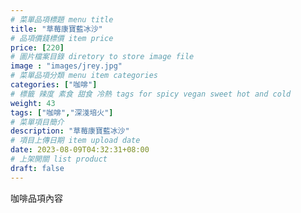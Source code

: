 ```yaml
---
# 菜單品項標題 menu title 
title: "草莓康寶藍冰沙"
# 品項價錢標價 item price 
price: [220] 
# 圖片檔案目錄 diretory to store image file
image : "images/jrey.jpg"
# 菜單品項分類 menu item categories 
categories: ["咖啡"]
# 標籤 辣度 素食 甜食 冷熱 tags for spicy vegan sweet hot and cold 
weight: 43 
tags: ["咖啡","深淺培火"]
# 菜單項目簡介 
description: "草莓康寶藍冰沙"
# 項目上傳日期 item upload date 
date: 2023-08-09T04:32:31+08:00
# 上架開關 list product 
draft: false
---
```


咖啡品項內容
